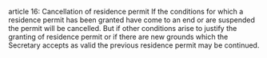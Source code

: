 article 16: Cancellation of residence permit
If the conditions for which a residence permit has been granted have come to an end or are suspended the permit will be cancelled. But if other conditions arise to justify the granting of residence permit or if there are new grounds which the Secretary accepts as valid the previous residence permit may be continued.
<ul>
</ul>